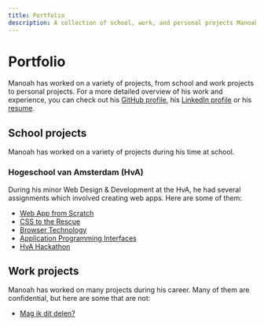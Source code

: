```yaml
---
title: Portfolio
description: A collection of school, work, and personal projects Manoah has worked on over the years.
---
```


# Portfolio

Manoah has worked on a variety of projects, from school and work projects to personal projects. For a more detailed overview of his work and experience, you can check out his [GitHub profile](https://github.com/mtdvlpr), his [LinkedIn profile](https://www.linkedin.com/in/manoaht/) or his [resume](https://rxresu.me/manoah/resume).

## School projects

Manoah has worked on a variety of projects during his time at school.

### Hogeschool van Amsterdam (HvA)

During his minor Web Design & Development at the HvA, he had several assignments which involved creating web apps. Here are some of them:

- [Web App from Scratch](/projects/hva/wafs)
- [CSS to the Rescue](/projects/hva/css-to-the-rescue)
- [Browser Technology](/projects/hva/browser-technology)
- [Application Programming Interfaces](/projects/hva/apis)
- [HvA Hackathon](/projects/hva/hva-hackathon)

## Work projects

Manoah has worked on many projects during his career. Many of them are confidential, but here are some that are not:

- [Mag ik dit delen?](/projects/mag-ik-dit-delen)
